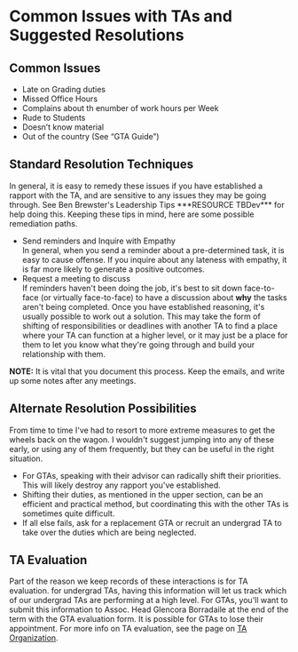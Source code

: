 # Common Issues with TAs and Suggested Resolutions

## Common Issues

- Late on Grading duties
- Missed Office Hours
- Complains about th enumber of work hours per Week
- Rude to Students
- Doesn’t know material
- Out of the country (See “GTA Guide”)

## Standard Resolution Techniques
In general, it is easy to remedy these issues if you have established a rapport with the TA, and are sensitive to any issues they may be going through. See Ben Brewster's Leadership Tips \*\*\*RESOURCE TBDev\*\*\* for help doing this.  Keeping these tips in mind, here are some possible remediation paths.

- Send reminders and Inquire with Empathy  
  In general, when you send a reminder about a pre-determined task, it is easy to cause offense. If you inquire about any lateness with empathy, it is far more likely to generate a positive outcomes.
- Request a meeting to discuss  
  If reminders haven't been doing the job, it's best to sit down face-to-face (or virtually face-to-face) to have a discussion about **why** the tasks aren't being completed.  Once you have established reasoning, it's usually possible to work out a solution.  This may take the form of shifting of responsibilities or deadlines with another TA to find a place where your TA can function at a higher level, or it may just be a place for them to let you know what they're going through and build your relationship with them.

**NOTE:** It is vital that you document this process.  Keep the emails, and write up some notes after any meetings.  

## Alternate Resolution Possibilities

From time to time I've had to resort to more extreme measures to get the wheels back on the wagon. I wouldn't suggest jumping into any of these early, or using any of them frequently, but they can be useful in the right situation.

- For GTAs, speaking with their advisor can radically shift their priorities. This will likely destroy any rapport you've established.
- Shifting their duties, as mentioned in the upper section, can be an efficient and practical method, but coordinating this with the other TAs is sometimes quite difficult.
- If all else fails, ask for a replacement GTA or recruit an undergrad TA to take over the duties which are being neglected.

## TA Evaluation

Part of the reason we keep records of these interactions is for TA evaluation. for undergrad TAs, having this information will let us track which of our undergrad TAs are performing at a high level.  For GTAs, you'll want to submit this information to Assoc. Head Glencora Borradaile at the end of the term with the GTA evaluation form.  It is possible for GTAs to lose their appointment. For more info on TA evaluation, see the page on [TA Organization](TAOrganization.html).
